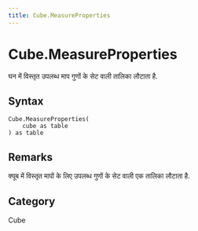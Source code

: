 ```yaml
---
title: Cube.MeasureProperties
---
```


# Cube.MeasureProperties


घन में विस्तृत उपलब्ध माप गुणों के सेट वाली तालिका लौटाता है.


## Syntax

```powerquery
Cube.MeasureProperties(
    cube as table
) as table
```


## Remarks

क्यूब में विस्तृत मापों के लिए उपलब्ध गुणों के सेट वाली एक तालिका लौटाता है.



## Category
Cube
